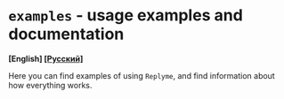 # `examples` - usage examples and documentation
**[English] [[Русский]](./README.ru.md)**

Here you can find examples of using `Replyme`, and find information about how everything works.